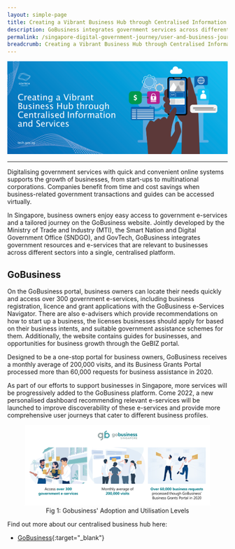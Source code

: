 ```yaml
---
layout: simple-page
title: Creating a Vibrant Business Hub through Centralised Information and Services
description: GoBusiness integrates government services across different sectors into a single, centralised platform for quick and convenient online transactions.
permalink: /singapore-digital-government-journey/user-and-business-journeys/creating-a-vibrant-business-hub-through-centralised-information-and-services
breadcrumb: Creating a Vibrant Business Hub through Centralised Information and Services
---
```


![Creating a Vibrant Business Hub through Centralised Information and Services](/images/digital-transformation/Creating_a_vibrant_bizhub_header_banner.png)

---

Digitalising government services with quick and convenient online systems supports the growth of businesses, from start-ups to multinational corporations. Companies benefit from time and cost savings when business-related government transactions and guides can be accessed virtually.

In Singapore, business owners enjoy easy access to government e-services and a tailored journey on the GoBusiness website. Jointly developed by the Ministry of Trade and Industry (MTI), the Smart Nation and Digital Government Office (SNDGO), and GovTech, GoBusiness integrates government resources and e-services that are relevant to businesses across different sectors into a single, centralised platform. 

## GoBusiness

On the GoBusiness portal, business owners can locate their needs quickly and access over 300 government e-services, including business registration, licence and grant applications with the GoBusiness e-Services Navigator. There are also e-advisers which provide recommendations on how to start up a business, the licenses businesses should apply for based on their business intents, and suitable government assistance schemes for them. Additionally, the website contains guides for businesses, and opportunities for business growth through the GeBIZ portal.  

Designed to be a one-stop portal for business owners, GoBusiness receives a monthly average of 200,000 visits, and its Business Grants Portal processed more than 60,000 requests for business assistance in 2020.

As part of our efforts to support businesses in Singapore, more services will be progressively added to the GoBusiness platform. Come 2022, a new personalised dashboard recommending relevant e-services will be launched to improve discoverability of these e-services and provide more comprehensive user journeys that cater to different business profiles.

<figure style="text-align: center">
  <img
    src="/images/digital-transformation/Fig 1 Gobusiness' adoption and utilisation levels.png" 
    alt="Fig 1: Gobusiness' Adoption and Utilisation Levels.png"
  />
  <figcaption>Fig 1: Gobusiness' Adoption and Utilisation Levels</figcaption>
</figure>


Find out more about our centralised business hub here:
*	[GoBusiness](https://www.developer.tech.gov.sg/technologies/platform/gobusiness.html){:target="_blank"}

